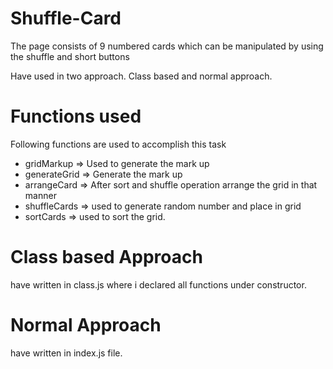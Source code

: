 # Shuffle-Card
The page consists of 9 numbered cards which can be manipulated by using the  shuffle and short buttons

Have used in two approach. Class based and normal approach. 

# Functions used

Following functions are used to accomplish this task

- gridMarkup => Used to generate the mark up 
- generateGrid => Generate the mark up
- arrangeCard => After sort and shuffle operation arrange the grid in that manner
- shuffleCards => used to generate random number and place in grid
- sortCards => used to sort the grid.

# Class based Approach

have written in class.js where i declared all functions under constructor.

# Normal Approach

have written in index.js file. 
